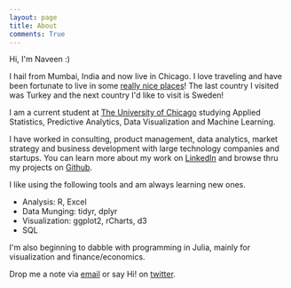 ```yaml
---
layout: page
title: About
comments: True
---
```


Hi, I'm Naveen :)

I hail from Mumbai, India and now live in Chicago. I love traveling and have been fortunate to live in some [really nice places](http://nav33n.tumblr.com)! The last country I visited was Turkey and the next country I'd like to visit is Sweden!

I am a current student at [The University of Chicago]((https://grahamschool.uchicago.edu/credit/master-science-analytics/index)) studying Applied Statistics, Predictive Analytics, Data Visualization and Machine Learning.

I have worked in consulting, product management, data analytics, market strategy and business development with large technology companies and startups. You can learn more about my work on [LinkedIn](http://linkd.in/nvenkataraman1) and browse thru my projects on [Github](https://github.com/nvenkataraman1).

I like using the following tools and am always learning new ones.

* Analysis: R, Excel
* Data Munging: tidyr, dplyr
* Visualization: ggplot2, rCharts, d3
* SQL

I'm also beginning to dabble with programming in Julia, mainly for visualization and finance/economics.

Drop me a note via [email](mailto:narayanan@uchicago.edu) or say Hi! on [twitter](https://www.twitter.com/nvenkataraman1).